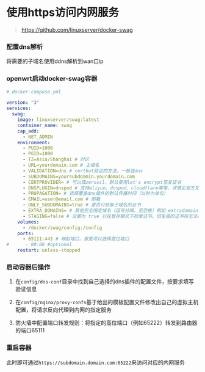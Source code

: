 # 使用https访问内网服务

> https://github.com/linuxserver/docker-swag

### 配置dns解析

将需要的子域名使用ddns解析到wan口ip

### openwrt启动docker-swag容器

```yaml
# docker-compose.yml

version: "3"
services:
  swag:
    image: linuxserver/swag:latest
    container_name: swag
    cap_add:
      - NET_ADMIN
    environment:
      - PUID=1000
      - PGID=1000
      - TZ=Asia/Shanghai # 时区
      - URL=yourdomain.com # 主域名
      - VALIDATION=dns # certbot验证的方法，一般选dns
      - SUBDOMAINS=yoursubdoamin.yourdomain.com
      - CERTPROVIDER= # 可以填zerossl，默认使用let's encrypt签发证书
      - DNSPLUGIN=dnspod # 支持aliyun、dnspod、cloudflare等等，详情见官方文档
      - PROPAGATION= # 选择覆盖dns插件的默认传播时间（以秒为单位）
      - EMAIL=user@email.com # 邮箱
      - ONLY_SUBDOMAINS=true # 是否只获取子域名的证书
      - EXTRA_DOMAINS= # 其他完全限定域名（逗号分隔，无空格）例如 extradomain.com,subdomain.anotherdomain.org
      - STAGING=false # 设置为 true 以在暂存模式下检索证书。但生成的证书将无法通过浏览器的安全测试。仅用于测试。
    volumes:
      - /docker/swag/config:/config
    ports:
      - 65111:443 # 映射端口，家宽可以选择高位端口
#      - 80:80 #optional
    restart: unless-stopped
```

### 启动容器后操作

1. 在`config/dns-conf`目录中找到自己选择的dns插件的配置文件，按要求填写验证信息
2. 在`config/nginx/proxy-confs`基于给出的模板配置文件修改出自己的虚拟主机配置，将请求反向代理到内网的指定服务

3. 防火墙中配置端口转发规则：将指定的高位端口（例如65222）转发到路由器的端口65111

### 重启容器

此时即可通过`https://subdomain.domain.com:65222`来访问对应的内网服务